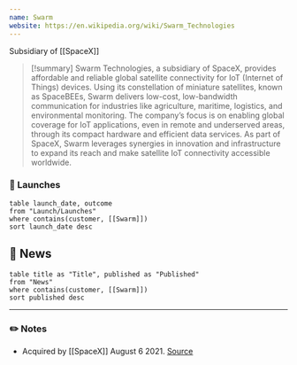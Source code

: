 ```yaml
---
name: Swarm
website: https://en.wikipedia.org/wiki/Swarm_Technologies
---
```


Subsidiary of [[SpaceX]]

>[!summary]
Swarm Technologies, a subsidiary of SpaceX, provides affordable and reliable global satellite connectivity for IoT (Internet of Things) devices. Using its constellation of miniature satellites, known as SpaceBEEs, Swarm delivers low-cost, low-bandwidth communication for industries like agriculture, maritime, logistics, and environmental monitoring. The company’s focus is on enabling global coverage for IoT applications, even in remote and underserved areas, through its compact hardware and efficient data services. As part of SpaceX, Swarm leverages synergies in innovation and infrastructure to expand its reach and make satellite IoT connectivity accessible worldwide.


### 🚀 Launches

```dataview
table launch_date, outcome
from "Launch/Launches"
where contains(customer, [[Swarm]])
sort launch_date desc
```
## 📰 News
```dataview
table title as "Title", published as "Published"
from "News"
where contains(customer, [[Swarm]])
sort published desc
```

---
### ✏️ Notes

- Acquired by [[SpaceX]] August 6 2021. [Source](https://www.satellitetoday.com/finance/2021/08/09/spacex-buys-out-satellite-iot-startup-swarm-technologies/)